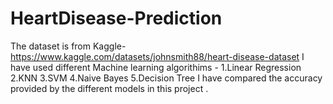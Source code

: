 # HeartDisease-Prediction

The dataset is from Kaggle- https://www.kaggle.com/datasets/johnsmith88/heart-disease-dataset
I have used different Machine learning algorithims -
1.Linear Regression
2.KNN
3.SVM
4.Naive Bayes
5.Decision Tree 
I have compared the accuracy provided by the different models in this project .
